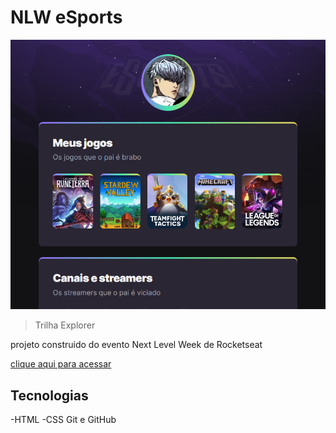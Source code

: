 # NLW eSports

![preview](./.github/noryoni.github.io_nlw-esports-explorer_.png)

> Trilha Explorer

projeto construido do evento Next Level Week de Rocketseat

[clique aqui para acessar](https://noryoni.github.io/nlw-esports-explorer/)

## Tecnologias 

-HTML
-CSS
Git e GitHub